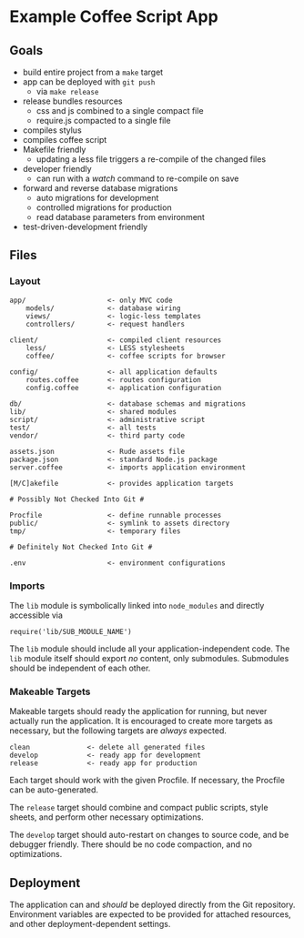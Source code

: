 # Example Coffee Script App

## Goals

- build entire project from a `make` target
- app can be deployed with `git push`
    - via `make release`
- release bundles resources
    - css and js combined to a single compact file
    - require.js compacted to a single file
- compiles stylus
- compiles coffee script
- Makefile friendly
    - updating a less file triggers a re-compile of the changed files
- developer friendly
    - can run with a _watch_ command to re-compile on save
- forward and reverse database migrations
    - auto migrations for development
    - controlled migrations for production
    - read database parameters from environment
- test-driven-development friendly

## Files

### Layout

    app/                    <- only MVC code
        models/             <- database wiring
        views/              <- logic-less templates
        controllers/        <- request handlers
    
    client/                 <- compiled client resources
        less/               <- LESS stylesheets
        coffee/             <- coffee scripts for browser
    
    config/                 <- all application defaults
        routes.coffee       <- routes configuration
        config.coffee       <- application configuration
    
    db/                     <- database schemas and migrations
    lib/                    <- shared modules
    script/                 <- administrative script
    test/                   <- all tests
    vendor/                 <- third party code
    
    assets.json             <- Rude assets file
    package.json            <- standard Node.js package
    server.coffee           <- imports application environment
    
    [M/C]akefile            <- provides application targets
    
    # Possibly Not Checked Into Git #
    
    Procfile                <- define runnable processes
    public/                 <- symlink to assets directory
    tmp/                    <- temporary files
    
    # Definitely Not Checked Into Git #
    
    .env                    <- environment configurations

### Imports

The `lib` module is symbolically linked into
`node_modules` and directly accessible via

    require('lib/SUB_MODULE_NAME')

The `lib` module should include all your application-independent code.
The `lib` module itself should export _no_ content, only submodules.
Submodules should be independent of each other.

### Makeable Targets

Makeable targets should ready the application for running,
but never actually run the application.
It is encouraged to create more targets as necessary,
but the following targets are _always_ expected.

    clean              <- delete all generated files
    develop            <- ready app for development
    release            <- ready app for production

Each target should work with the given Procfile.
If necessary, the Procfile can be auto-generated.

The `release` target should combine and compact public scripts,
style sheets, and perform other necessary optimizations.

The `develop` target should auto-restart on changes to source code,
and be debugger friendly.
There should be no code compaction, and no optimizations.

## Deployment

The application can and _should_ be deployed directly from the Git repository.
Environment variables are expected to be provided for attached resources,
and other deployment-dependent settings.

